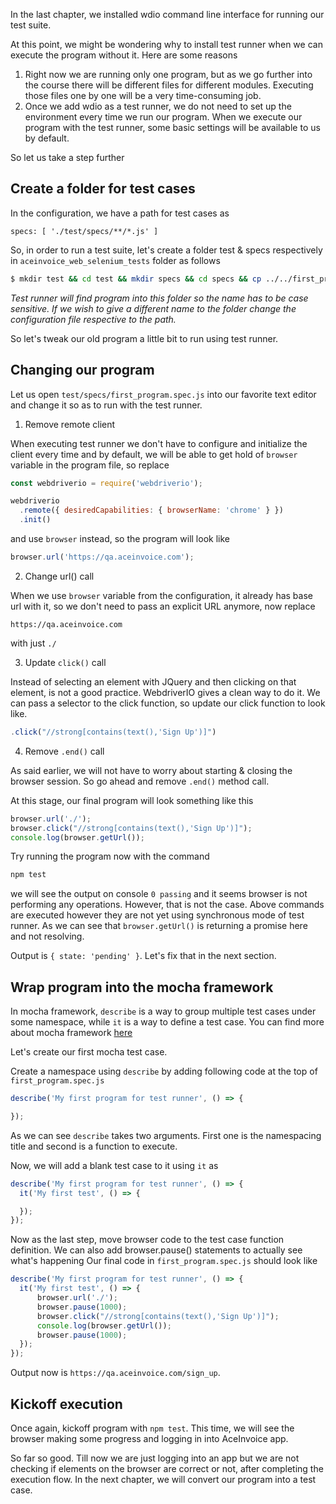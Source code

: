 In the last chapter, we installed wdio command line interface for running our test suite.

At this point, we might be wondering why to install test runner when we can execute the program without it. Here are some reasons

1. Right now we are running only one program, but as we go further into the course there will be different files for different modules. Executing those files one by one will be a very time-consuming job.
2. Once we add wdio as a test runner, we do not need to set up the environment every time we run our program. When we execute our program with the test runner, some basic settings will be available to us by default.

So let us take a step further

## Create a folder for test cases

In the configuration, we have a path for test cases as

```msg
specs: [ './test/specs/**/*.js' ]
```

So, in order to run a test suite, let's create a folder test & specs respectively in `aceinvoice_web_selenium_tests` folder as follows

```bash
$ mkdir test && cd test && mkdir specs && cd specs && cp ../../first_program.js first_program.spec.js
```

_Test runner will find program into this folder so the name has to be case sensitive. If we wish to give a different name to the folder change the configuration file respective to the path._


So let's tweak our old program a little bit to run using test runner.

## Changing our program

Let us open `test/specs/first_program.spec.js` into our favorite text editor and change it so as to run with the test runner.

1. Remove remote client

When executing test runner we don't have to configure and initialize the client every time and by default, we will be able to get hold of `browser` variable in the program file, so replace

```js
const webdriverio = require('webdriverio');

webdriverio
  .remote({ desiredCapabilities: { browserName: 'chrome' } })
  .init()
```

and use `browser` instead, so the program will look like

```js
browser.url('https://qa.aceinvoice.com');
```

2. Change url() call

When we use `browser` variable from the configuration, it already has base url with it, so we don't need to pass an explicit URL anymore, now replace

```msg
https://qa.aceinvoice.com
```

with just `./`

3. Update `click()` call

Instead of selecting an element with JQuery and then clicking on that element, is not a good practice. WebdriverIO gives a clean way to do it.
We can pass a selector to the click function, so update our click function to look like.

```js
.click("//strong[contains(text(),'Sign Up')]")
```

4. Remove `.end()` call

As said earlier, we will not have to worry about starting & closing the browser session. So go ahead and remove `.end()` method call.

At this stage, our final program will look something like this

```js
browser.url('./');
browser.click("//strong[contains(text(),'Sign Up')]");
console.log(browser.getUrl());
```

Try running the program now with the command

```bash
npm test
```

we will see the output on console `0 passing` and it seems browser is not performing any operations. However, that is not the case. Above commands are executed however they are not yet using synchronous mode of test runner. As we can see that `browser.getUrl()` is returning a promise here and not resolving.

Output is `{ state: 'pending' }`. Let's fix that in the next section.

## Wrap program into the mocha framework

In mocha framework, `describe` is a way to group multiple test cases under some namespace, while `it` is a way to define a test case.
You can find more about mocha framework [here](https://mochajs.org/#getting-started)

Let's create our first mocha test case.

Create a namespace using `describe` by adding following code at the top of `first_program.spec.js`

```js
describe('My first program for test runner', () => {

});
```

As we can see `describe` takes two arguments. First one is the namespacing title and second is a function to execute.

Now, we will add a blank test case to it using `it` as

```js
describe('My first program for test runner', () => {
  it('My first test', () => {

  });
});
```

Now as the last step, move browser code to the test case function definition. We can also add browser.pause() statements to actually see what's happening
Our final code in `first_program.spec.js` should look like


```js
describe('My first program for test runner', () => {
  it('My first test', () => {
      browser.url('./');
      browser.pause(1000);
      browser.click("//strong[contains(text(),'Sign Up')]");
      console.log(browser.getUrl());
      browser.pause(1000);
  });
});
```

Output now is `https://qa.aceinvoice.com/sign_up`.

## Kickoff execution

Once again, kickoff program with `npm test`. This time, we will see the browser making some progress and logging in into AceInvoice app.

So far so good. Till now we are just logging into an app but we are not checking if elements on the browser are correct or not, after completing the execution flow. In the next chapter, we will convert our program into a test case.
